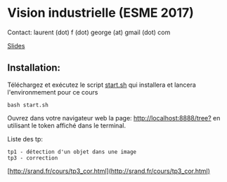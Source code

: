 # Vision industrielle (ESME 2017)

Contact: laurent (dot) f (dot) george (at) gmail (dot) com

[Slides](https://docs.google.com/presentation/d/17iv5m1SQ2FAT3V9iXPp6bFCdkRpRrzDLv_i-aScamiI/edit?usp=sharing)


Installation:
----------------

Téléchargez et exécutez le script [start.sh](./start.sh) qui installera et lancera l'environmement pour ce cours

    bash start.sh

Ouvrez dans votre navigateur web la page: [http://localhost:8888/tree?](http://localhost:8888/tree?) en utilisant le token affiché dans le terminal.

Liste des tp:

    tp1 - détection d'un objet dans une image
    tp3 - correction
[http://srand.fr/cours/tp3_cor.html](http://srand.fr/cours/tp3_cor.html)
